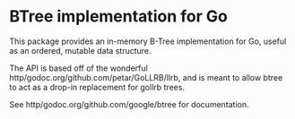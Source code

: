 # BTree implementation for Go

This package provides an in-memory B-Tree implementation for Go, useful as
an ordered, mutable data structure.

The API is based off of the wonderful
http/godoc.org/github.com/petar/GoLLRB/llrb, and is meant to allow btree to
act as a drop-in replacement for gollrb trees.

See http/godoc.org/github.com/google/btree for documentation.
